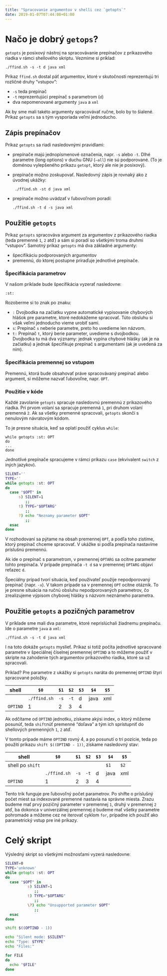 ```yaml
---
title: "Spracovanie argumentov v shelli cez `getopts`"
date: 2019-01-07T07:44:08+01:00
---
```


# Načo je dobrý `getops`?

`getopts`  je posixový nástroj na spracovávanie prepínačov z príkazového riadka v rámci shellového skriptu. Vezmime si príklad:

```shell
./ffind.sh -s -t d java xml
```
Príkaz `ffind.sh` dostal päť argumentov, ktoré v skutočnosti reprezentujú tri rozličné druhy “vstupov”:

* `-s` teda prepínač
* `-t`  reprezentujúci prepínač s parametrom (`d`)
* dva nepomenované argumenty `java` a `xml`

Ak by sme mali takéto argumenty spracovávať ručne, bolo by to šialené. Príkaz `getopts` sa s tým vysporiada veľmi jednoducho.

## Zápis prepínačov

Príkaz `getopts` sa riadi nasledovnými pravidlami:

* prepínače majú jednopísmenové označenia, napr. `-s` alebo `-t`. Dlhé parametre (long options) v duchu GNU (`—all`) nie sú podporované. (To je doménou vylepšeného príkazu `getopt`, ktorý ale nie je posixový).
* prepínače možno zoskupovať. Nasledovný zápis je rovnaký ako z úvodnej ukážky: 

    ```shell
     ./ffind.sh -st d java xml
    ```
* prepínače možno uvádzať v ľubovoľnom poradí:

    ```shell
    ./ffind.sh -t d -s java xml
    ```

## Použitie `getopts`
Príkaz `getopts` spracováva argument za argumentov z príkazového riadka (teda premenné `1`, `2` atď)  a sám si poradí so všetkými troma druhmi “vstupov”.
Samotný príkaz `getopts` má dva základné argumenty:

* špecifikáciu podporovaných argumentov
* premennú, do ktorej postupne priraďuje jednotlivé prepínače.

### Špecifikácia parametrov
V našom príklade bude špecifikácia vyzerať nasledovne:

	:st:


Rozoberme si to znak po znaku:

* `:` Dvojbodka na začiatku vypne automatické vypisovanie chybových hlášok pre parametre, ktoré nedokážeme spracovať. Túto obsluhu si však veľmi jednoducho vieme urobiť sami.
* `s`:  Prepínač `s` neberie parametre, preto ho uvedieme len názvom. 
* `t:` Prepínač `t`, ktorý berie parameter, uvedieme s dvojbodkou.
Dvojbodka tu má dva významy: jednak vypína chybové hlášky (ak je na začiatku) a jednak špecifikuje prepínač s argumentami (ak je uvedená za ním).

### Špecifikácia premennej so vstupom
Premennú, ktorá bude obsahovať práve spracovávaný prepínač alebo argument, si môžeme nazvať ľubovoľne, napr. `OPT`. 

### Použitie v kóde
Každé zavolanie `getopts` spracuje nasledovnú premennú z príkazového riadka. Pri prvom volaní sa spracuje premenná `1`, pri druhom volaní premenná `2`. Ak sa všetky premenné spracovali, `getopts` skončí  s nenulovým návratovým kódom.

To je presne situácia, keď sa oplatí použiť cyklus `while`:

```shell
while getopts :st: OPT
do
...
done
```

Jednotlivé prepínače spracujeme v rámci príkazu `case` (ekvivalent `switch` z iných jazykov).

```bash
SILENT=''
TYPE=''
while getopts :st: OPT
do
  case "$OPT" in
      s) SILENT=1
         ;;
      t) TYPE="$OPTARG"
         ;;
      ?) echo "Neznamy parameter $OPT"
         ;;
  esac
done
```

V rozhodovaní sa pýtame na obsah premennej `OPT`, a podľa toho zistíme, ktorý prepínač chceme spracovať. V ukážke si podľa prepínača nastavíme príslušnú premennú.

Ak ide o prepínač s parametrom, v premennej `OPTARG` sa ocitne parameter tohto prepínača. V prípade prepínača `-t d` sa v premennej `OPTARG` objaví reťazec `d`.

Špeciálny prípad tvorí situácia, keď používateľ použije nepodporovaný prepínač (napr. `-x`). V takom prípade sa v premennej `OPT` ocitne otáznik. To je presne situácia na ručnú obsluhu nepodporovaných parametrov, čo zrealizujeme výpisom chybovej hlášky s názvom neznámeho parametra.

## Použitie `getopts` a pozičných parametrov
V príklade sme mali dva parametre, ktoré neprislúchali žiadnemu prepínaču. Ide o parametre `java` a `xml`:

```shell
./ffind.sh -s -t d java xml
```

I na toto dokáže `getopts` myslieť. Príkaz si totiž počíta jednotlivé spracované parametre v špeciálnej číselnej premennej `OPTIND` a to môžeme použiť v skripte na zahodenie tých argumentov príkazového riadka, ktoré sa už spracovali.

Príklad? Pre parametre z ukážky si `getopts` naráta do premennej `OPTIND` štyri spracované položky.

| shell    | `$0`         | `$1` | `$2` | `$3` | `$4` | `$5` |
| -------- | ------------ | ---- | ---- | ---- | ---- | ---- |
|          | `./ffind.sh` | `-s` | `-t` | d    | java | xml  |
| `OPTIND` | 1            | 2    | 3    | 4    |      |      |

Ak odčítame od `OPTIND` jednotku, získame akýsi index, o ktorý môžeme posunúť, teda `shift`núť premenné “doľava” a tým ich sprístupniť do shellových premenných `1`, `2` atď.

V tomto prípade máme `OPTIND` rovný 4, a po posunutí o tri pozície, teda po použití príkazu `shift $((OPTIND - 1))`, získame nasledovný stav:

| shell            | `$0`         | `$1` | `$2` | `$3` | `$4` | `$5` |
| ---------------- | ------------ | ---- | ---- | ---- | ---- | ---- |
| shell po `shift` |              |      |      |      | `$1` | `$2` |
|                  | `./ffind.sh` | `-s` | `-t` | d    | java | xml  |
| `OPTIND`         | 1            | 2    | 3    | 4    |      |      |

Tento trik funguje pre ľubovoľný počet parametrov. Po shifte o príslušný počet miest sa indexované premenné nastavia na správne miesta.
Zrazu budeme mať prvý pozičný parameter v premennej `1`, druhý v premennej `2` atď, ba dokonca v univerzálnej premennej `@` budeme mať všetky parametre pohromade a môžeme cez ne iterovať cyklom `for`, prípadne ich použiť ako parametrický vstup pre iné príkazy.

# Celý skript
Výsledný skript so všetkými možnosťami vyzerá nasledovne:

```bash
SILENT=0
TYPE='unknown'
while getopts :st: OPT
do
  case "$OPT" in
          s) SILENT=1
             ;;
          t) TYPE="$OPTARG"
             ;;
          \?) echo "Unsupported parameter $OPT"
             ;;
  esac
done

shift $((OPTIND - 1))

echo "Silent mode: $SILENT"
echo "Type: $TYPE"
echo "Files:"

for FILE
do
  echo "$FILE"
done
```
